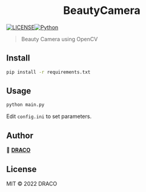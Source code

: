 <h1 align="center">BeautyCamera</h1>

[![LICENSE](https://img.shields.io/badge/license-MIT-green)](https://github.com/dracoooooo/BeautyCamera/LICENSE)[![Python](https://img.shields.io/badge/python-3.8-blue.svg)](https://www.python.org/)


> Beauty Camera using OpenCV

## Install

```sh
pip install -r requirements.txt
```

## Usage

```sh
python main.py
```

Edit `config.ini` to set parameters.

## Author

👤 **[DRACO](https://github.com/dracoooooo)**

## License

MIT © 2022 DRACO
